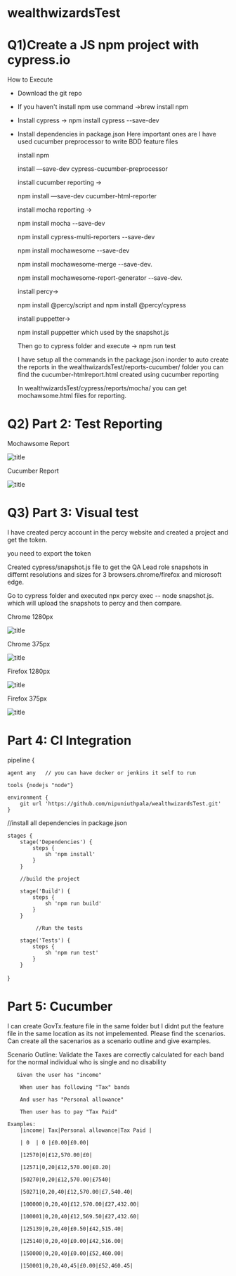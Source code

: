 # wealthwizardsTest

# Q1)Create a JS npm project with cypress.io

How to  Execute

- Download the git repo 
- If you haven't install npm use command ->brew install npm
- Install cypress -> npm install cypress --save-dev
- Install dependencies in package.json  Here important ones are  I have used cucumber preprocessor to write BDD feature files

   install npm 
   
   install —save-dev cypress-cucumber-preprocessor
   
   install cucumber reporting ->
   
   npm  install —save-dev cucumber-html-reporter
   
   install mocha reporting -> 
   
   npm install mocha --save-dev
   
   npm install cypress-multi-reporters --save-dev
   
   npm install mochawesome --save-dev
   
   npm install mochawesome-merge --save-dev.
   
   npm install mochawesome-report-generator --save-dev.
   
   install percy-> 
   
   npm install @percy/script and npm install @percy/cypress
   
   install puppetter-> 
   
   npm install puppetter which used by the snapshot.js
   
   Then go to cypress folder and execute -> npm run test
   
   I have setup all the commands in the package.json inorder to auto create the reports in the wealthwizardsTest/reports-cucumber/ folder you can find the cucumber-htmlreport.html created using cucumber reporting
   
   In wealthwizardsTest/cypress/reports/mocha/ you can get mochawsome.html files for reporting.
   
   
# Q2) Part 2: Test Reporting

Mochawsome Report

![title](https://github.com/nipuniuthpala/images/blob/master/Screenshot%202021-06-13%20at%2017.33.44.png)

Cucumber Report

![title](https://github.com/nipuniuthpala/images/blob/master/Screenshot%202021-06-13%20at%2017.33.11.png)

# Q3) Part 3: Visual test

I have created percy account in the percy website and created a project and get the token.

you need to export the token

Created cypress/snapshot.js file to get the QA Lead role snapshots in differnt resolutions and sizes for 3 browsers.chrome/firefox and microsoft edge.

Go to cypress folder and executed npx percy exec -- node snapshot.js. which will upload the snapshots to percy and then compare.

Chrome 1280px

![title](https://github.com/nipuniuthpala/images/blob/master/Screenshot%202021-06-13%20at%2013.18.54.png)

Chrome 375px

![title](https://github.com/nipuniuthpala/images/blob/master/Screenshot%202021-06-13%20at%2013.18.31.png)

Firefox 1280px

![title](https://github.com/nipuniuthpala/images/blob/master/Screenshot%202021-06-13%20at%2013.17.40.png)

Firefox 375px

![title](https://github.com/nipuniuthpala/images/blob/master/Screenshot%202021-06-13%20at%2013.17.22.png)


# Part 4: CI Integration


pipeline {

    agent any   // you can have docker or jenkins it self to run 

    tools {nodejs "node"}

    environment {
        git url 'https://github.com/nipuniuthpala/wealthwizardsTest.git'
    }
   //install all dependencies in package.json
   
    stages {
        stage('Dependencies') {
            steps {
                sh 'npm install'
            }
        }
        
        //build the project
        
        stage('Build') {
            steps {
                sh 'npm run build'
            }
        }
        
             //Run the tests
             
        stage('Tests') {
            steps {
                sh 'npm run test'
            }
        }
       
        
       
}



# Part 5: Cucumber

I can create GovTx.feature file in the same folder but I didnt put the feature file in the same location as its not impelemented. Please find the scenarios. Can create all the sacenarios as a scenario outline and give examples.

 Scenario Outline: Validate the Taxes are correctly calculated for each band for the normal individual who is single and no disability
 
       Given the user has "income"
       
        When user has following "Tax" bands
        
        And user has "Personal allowance"
        
        Then user has to pay "Tax Paid"
        
    Examples:
        |income| Tax|Personal allowance|Tax Paid |
        
        | 0  | 0 |£0.00|£0.00|
        
        |12570|0|£12,570.00|£0|
        
        |12571|0,20|£12,570.00|£0.20|
        
        |50270|0,20|£12,570.00|£7540|
        
        |50271|0,20,40|£12,570.00|£7,540.40|
        
        |100000|0,20,40|£12,570.00|£27,432.00|
        
        |100001|0,20,40|£12,569.50|£27,432.60|
        
        |125139|0,20,40|£0.50|£42,515.40|
        
        |125140|0,20,40|£0.00|£42,516.00|
        
        |150000|0,20,40|£0.00|£52,460.00|
        
        |150001|0,20,40,45|£0.00|£52,460.45|
        	


   
   
    
